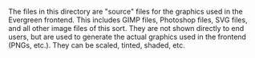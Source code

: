 The files in this directory are "source" files for the graphics used in
the Evergreen frontend.  This includes GIMP files, Photoshop files, SVG
files, and all other image files of this sort.  They are not shown directly
to end users, but are used to generate the actual graphics used in the
frontend (PNGs, etc.).  They can be scaled, tinted, shaded, etc.
